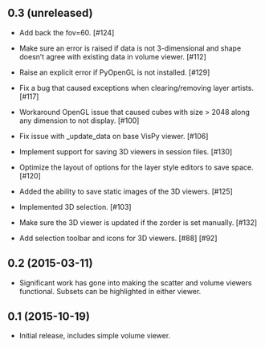 0.3 (unreleased)
----------------
- Add back the fov=60. [#124]

- Make sure an error is raised if data is not 3-dimensional and shape doesn’t
  agree with existing data in volume viewer. [#112]

- Raise an explicit error if PyOpenGL is not installed. [#129]

- Fix a bug that caused exceptions when clearing/removing layer artists. [#117]

- Workaround OpenGL issue that caused cubes with size > 2048 along any
  dimension to not display. [#100]

- Fix issue with _update_data on base VisPy viewer. [#106]

- Implement support for saving 3D viewers in session files. [#130]

- Optimize the layout of options for the layer style editors to save space. [#120]

- Added the ability to save static images of the 3D viewers. [#125]

- Implemented 3D selection. [#103]

- Make sure the 3D viewer is updated if the zorder is set manually. [#132]

- Add selection toolbar and icons for 3D viewers. [#88] [#92] 

0.2 (2015-03-11)
----------------

- Significant work has gone into making the scatter and volume viewers
  functional. Subsets can be highlighted in either viewer.

0.1 (2015-10-19)
----------------

- Initial release, includes simple volume viewer.
